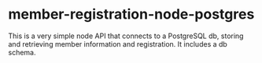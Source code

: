 # member-registration-node-postgres
This is a very simple node API that connects to a PostgreSQL db, storing and retrieving member information and registration. It includes a db schema.
